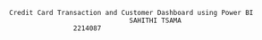 			Credit Card Transaction and Customer Dashboard using Power BI
                                      	  SAHITHI TSAMA
				     		2214087
